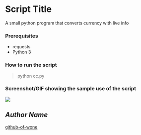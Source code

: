 # Script Title

<!--Remove the below lines and add yours -->

A small python program that converts currency with live info

### Prerequisites

<!--Remove the below lines and add yours -->

- requests
- Python 3

### How to run the script

<!--Remove the below lines and add yours -->

> python cc.py

### Screenshot/GIF showing the sample use of the script

<!--Remove the below lines and add yours -->

![ ](https://github.com/Python-World/python-mini-projects/blob/master/projects/Currency_converter/output.png)

## _Author Name_

<!--Remove the below lines and add yours -->

[github-of-wone](https://github.com/github-of-wone/)
